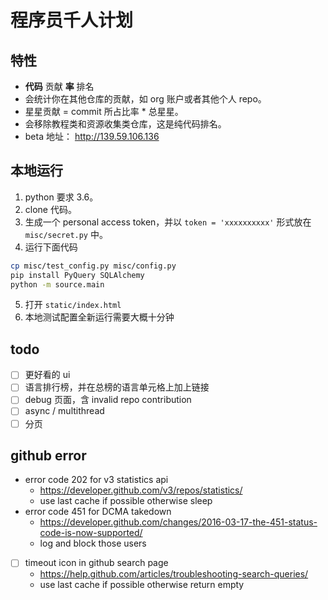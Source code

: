 # 程序员千人计划

## 特性

- **代码** 贡献 **率** 排名
- 会统计你在其他仓库的贡献，如 org 账户或者其他个人 repo。
- 星星贡献 = commit 所占比率 * 总星星。
- 会移除教程类和资源收集类仓库，这是纯代码排名。
- beta 地址： http://139.59.106.136

## 本地运行

1. python 要求 3.6。
2. clone 代码。
3. 生成一个 personal access token，并以 `token = 'xxxxxxxxxx'` 形式放在 `misc/secret.py` 中。
4. 运行下面代码

```bash
cp misc/test_config.py misc/config.py
pip install PyQuery SQLAlchemy
python -m source.main 
```
5. 打开 `static/index.html`
6. 本地测试配置全新运行需要大概十分钟

## todo

- [ ] 更好看的 ui
- [ ] 语言排行榜，并在总榜的语言单元格上加上链接
- [ ] debug 页面，含 invalid repo contribution
- [ ] async / multithread
- [ ] 分页

## github error
- error code 202 for v3 statistics api
    - https://developer.github.com/v3/repos/statistics/
    - use last cache if possible otherwise sleep
- error code 451 for DCMA takedown
    - https://developer.github.com/changes/2016-03-17-the-451-status-code-is-now-supported/
    - log and block those users
- [ ] timeout icon in github search page
    - https://help.github.com/articles/troubleshooting-search-queries/
    - use last cache if possible otherwise return empty
    